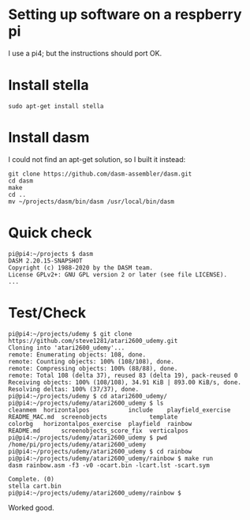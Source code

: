 # Setting up software on a respberry pi

I use a pi4; but the instructions should port OK.

# Install stella

```
sudo apt-get install stella
```

# Install dasm

I could not find an apt-get solution, so I built it instead:

```
git clone https://github.com/dasm-assembler/dasm.git
cd dasm
make
cd ..
mv ~/projects/dasm/bin/dasm /usr/local/bin/dasm
```

# Quick check
```
pi@pi4:~/projects $ dasm
DASM 2.20.15-SNAPSHOT
Copyright (c) 1988-2020 by the DASM team.
License GPLv2+: GNU GPL version 2 or later (see file LICENSE).
...
```

# Test/Check

```
pi@pi4:~/projects/udemy $ git clone https://github.com/steve1281/atari2600_udemy.git
Cloning into 'atari2600_udemy'...
remote: Enumerating objects: 108, done.
remote: Counting objects: 100% (108/108), done.
remote: Compressing objects: 100% (88/88), done.
remote: Total 108 (delta 37), reused 83 (delta 19), pack-reused 0
Receiving objects: 100% (108/108), 34.91 KiB | 893.00 KiB/s, done.
Resolving deltas: 100% (37/37), done.
pi@pi4:~/projects/udemy $ cd atari2600_udemy/
pi@pi4:~/projects/udemy/atari2600_udemy $ ls
cleanmem  horizontalpos           include    playfield_exercise  README_MAC.md  screenobjects            template
colorbg   horizontalpos_exercise  playfield  rainbow             README.md      screenobjects_score_fix  verticalpos
pi@pi4:~/projects/udemy/atari2600_udemy $ pwd
/home/pi/projects/udemy/atari2600_udemy
pi@pi4:~/projects/udemy/atari2600_udemy $ cd rainbow
pi@pi4:~/projects/udemy/atari2600_udemy/rainbow $ make run
dasm rainbow.asm -f3 -v0 -ocart.bin -lcart.lst -scart.sym

Complete. (0)
stella cart.bin
pi@pi4:~/projects/udemy/atari2600_udemy/rainbow $ 
```

Worked good.

